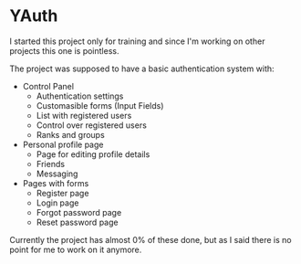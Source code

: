  # YAuth

I started this project only for training and since I'm working on other projects this one is pointless.

The project was supposed to have a basic authentication system with:
- Control Panel
  - Authentication settings
  - Customasible forms (Input Fields)
  - List with registered users
  - Control over registered users
  - Ranks and groups
- Personal profile page
  - Page for editing profile details
  - Friends
  - Messaging
- Pages with forms
  - Register page
  - Login page
  - Forgot password page
  - Reset password page
  
Currently the project has almost 0% of these done, but as I said there is no point for me to work on it anymore. 

